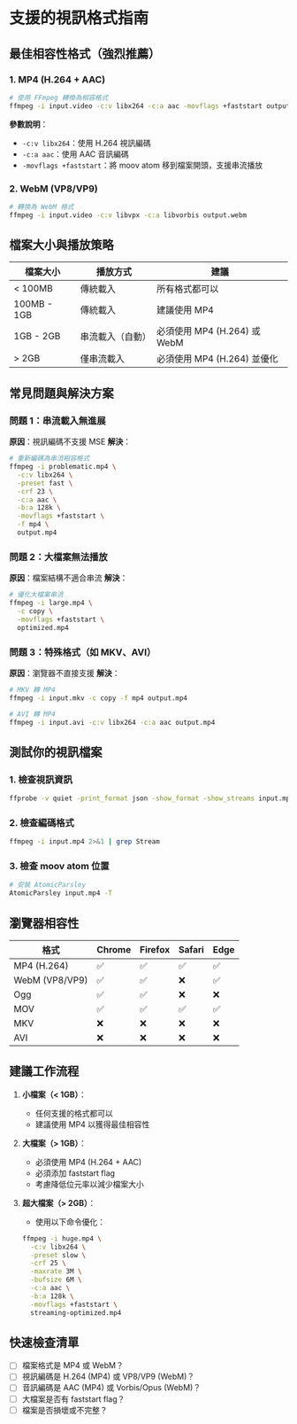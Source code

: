 # 支援的視訊格式指南

## 最佳相容性格式（強烈推薦）

### 1. MP4 (H.264 + AAC)
```bash
# 使用 FFmpeg 轉換為相容格式
ffmpeg -i input.video -c:v libx264 -c:a aac -movflags +faststart output.mp4
```

**參數說明**：
- `-c:v libx264`：使用 H.264 視訊編碼
- `-c:a aac`：使用 AAC 音訊編碼
- `-movflags +faststart`：將 moov atom 移到檔案開頭，支援串流播放

### 2. WebM (VP8/VP9)
```bash
# 轉換為 WebM 格式
ffmpeg -i input.video -c:v libvpx -c:a libvorbis output.webm
```

## 檔案大小與播放策略

| 檔案大小 | 播放方式 | 建議 |
|---------|---------|------|
| < 100MB | 傳統載入 | 所有格式都可以 |
| 100MB - 1GB | 傳統載入 | 建議使用 MP4 |
| 1GB - 2GB | 串流載入（自動） | 必須使用 MP4 (H.264) 或 WebM |
| > 2GB | 僅串流載入 | 必須使用 MP4 (H.264) 並優化 |

## 常見問題與解決方案

### 問題 1：串流載入無進展
**原因**：視訊編碼不支援 MSE
**解決**：
```bash
# 重新編碼為串流相容格式
ffmpeg -i problematic.mp4 \
  -c:v libx264 \
  -preset fast \
  -crf 23 \
  -c:a aac \
  -b:a 128k \
  -movflags +faststart \
  -f mp4 \
  output.mp4
```

### 問題 2：大檔案無法播放
**原因**：檔案結構不適合串流
**解決**：
```bash
# 優化大檔案串流
ffmpeg -i large.mp4 \
  -c copy \
  -movflags +faststart \
  optimized.mp4
```

### 問題 3：特殊格式（如 MKV、AVI）
**原因**：瀏覽器不直接支援
**解決**：
```bash
# MKV 轉 MP4
ffmpeg -i input.mkv -c copy -f mp4 output.mp4

# AVI 轉 MP4
ffmpeg -i input.avi -c:v libx264 -c:a aac output.mp4
```

## 測試你的視訊檔案

### 1. 檢查視訊資訊
```bash
ffprobe -v quiet -print_format json -show_format -show_streams input.mp4
```

### 2. 檢查編碼格式
```bash
ffmpeg -i input.mp4 2>&1 | grep Stream
```

### 3. 檢查 moov atom 位置
```bash
# 安裝 AtomicParsley
AtomicParsley input.mp4 -T
```

## 瀏覽器相容性

| 格式 | Chrome | Firefox | Safari | Edge |
|-----|--------|---------|--------|------|
| MP4 (H.264) | ✅ | ✅ | ✅ | ✅ |
| WebM (VP8/VP9) | ✅ | ✅ | ❌ | ✅ |
| Ogg | ✅ | ✅ | ❌ | ❌ |
| MOV | ✅ | ✅ | ✅ | ✅ |
| MKV | ❌ | ❌ | ❌ | ❌ |
| AVI | ❌ | ❌ | ❌ | ❌ |

## 建議工作流程

1. **小檔案（< 1GB）**：
   - 任何支援的格式都可以
   - 建議使用 MP4 以獲得最佳相容性

2. **大檔案（> 1GB）**：
   - 必須使用 MP4 (H.264 + AAC)
   - 必須添加 faststart flag
   - 考慮降低位元率以減少檔案大小

3. **超大檔案（> 2GB）**：
   - 使用以下命令優化：
   ```bash
   ffmpeg -i huge.mp4 \
     -c:v libx264 \
     -preset slow \
     -crf 25 \
     -maxrate 3M \
     -bufsize 6M \
     -c:a aac \
     -b:a 128k \
     -movflags +faststart \
     streaming-optimized.mp4
   ```

## 快速檢查清單

- [ ] 檔案格式是 MP4 或 WebM？
- [ ] 視訊編碼是 H.264 (MP4) 或 VP8/VP9 (WebM)？
- [ ] 音訊編碼是 AAC (MP4) 或 Vorbis/Opus (WebM)？
- [ ] 大檔案是否有 faststart flag？
- [ ] 檔案是否損壞或不完整？